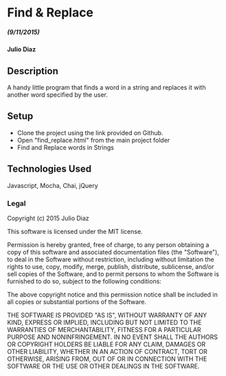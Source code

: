 # Find & Replace

##### (9/11/2015)

#### Julio Diaz

## Description
A handy little program that finds a word in a string and replaces it with another word specified by the user.

## Setup
* Clone the project using the link provided on Github.
* Open "find_replace.html" from the main project folder
* Find and Replace words in Strings

## Technologies Used

Javascript, Mocha, Chai, jQuery

### Legal

Copyright (c) 2015 Julio Diaz

This software is licensed under the MIT license.

Permission is hereby granted, free of charge, to any person obtaining a copy
of this software and associated documentation files (the "Software"), to deal
in the Software without restriction, including without limitation the rights
to use, copy, modify, merge, publish, distribute, sublicense, and/or sell
copies of the Software, and to permit persons to whom the Software is
furnished to do so, subject to the following conditions:

The above copyright notice and this permission notice shall be included in
all copies or substantial portions of the Software.

THE SOFTWARE IS PROVIDED "AS IS", WITHOUT WARRANTY OF ANY KIND, EXPRESS OR
IMPLIED, INCLUDING BUT NOT LIMITED TO THE WARRANTIES OF MERCHANTABILITY,
FITNESS FOR A PARTICULAR PURPOSE AND NONINFRINGEMENT. IN NO EVENT SHALL THE
AUTHORS OR COPYRIGHT HOLDERS BE LIABLE FOR ANY CLAIM, DAMAGES OR OTHER
LIABILITY, WHETHER IN AN ACTION OF CONTRACT, TORT OR OTHERWISE, ARISING FROM,
OUT OF OR IN CONNECTION WITH THE SOFTWARE OR THE USE OR OTHER DEALINGS IN
THE SOFTWARE.